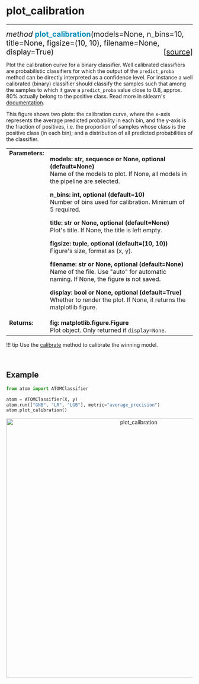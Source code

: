 # plot_calibration
------------------

<div style="font-size:20px">
<em>method</em> <strong style="color:#008AB8">plot_calibration</strong>(models=None,
n_bins=10, title=None, figsize=(10, 10), filename=None, display=True)
<span style="float:right">
<a href="https://github.com/tvdboom/ATOM/blob/master/atom/plots.py#L2348">[source]</a>
</span>
</div>

Plot the calibration curve for a binary classifier. Well calibrated
classifiers are probabilistic classifiers for which the output of the
`predict_proba` method can be directly interpreted as a confidence
level. For instance a well calibrated (binary) classifier should
classify the samples such that among the samples to which it gave a
`predict_proba` value close to 0.8, approx. 80% actually belong to the
positive class. Read more in sklearn's [documentation](https://scikit-learn.org/stable/modules/calibration.html).

This figure shows two plots: the calibration curve, where the x-axis
represents the average predicted probability in each bin, and the y-axis
is the fraction of positives, i.e. the proportion of samples whose
class is the positive class (in each bin); and a distribution of all
predicted probabilities of the classifier.

<table style="font-size:16px">
<tr>
<td width="20%" class="td_title" style="vertical-align:top"><strong>Parameters:</strong></td>
<td width="80%" class="td_params">
<p>
<strong>models: str, sequence or None, optional (default=None)</strong><br>
Name of the models to plot. If None, all models in the pipeline are selected.
</p>
<p>
<strong>n_bins: int, optional (default=10)</strong><br>
Number of bins used for calibration. Minimum of 5 required.
</p>
<p>
<strong>title: str or None, optional (default=None)</strong><br>
Plot's title. If None, the title is left empty.
</p>
<p>
<strong>figsize: tuple, optional (default=(10, 10))</strong><br>
Figure's size, format as (x, y).
</p>
<p>
<strong>filename: str or None, optional (default=None)</strong><br>
Name of the file. Use "auto" for automatic naming.
If None, the figure is not saved.
</p>
<p>
<strong>display: bool or None, optional (default=True)</strong><br>
Whether to render the plot. If None, it returns the matplotlib figure.
</p>
</td>
</tr>
<tr>
<td width="20%" class="td_title" style="vertical-align:top"><strong>Returns:</strong></td>
<td width="80%" class="td_params">
<strong>fig: matplotlib.figure.Figure</strong><br>
Plot object. Only returned if <code>display=None</code>.
</td>
</tr>
</table>

!!! tip
    Use the [calibrate](../../ATOM/atomclassifier/#calibrate) method to
    calibrate the winning model.

<br>



## Example

```python
from atom import ATOMClassifier

atom = ATOMClassifier(X, y)
atom.run(["GNB", "LR", "LGB"], metric="average_precision")
atom.plot_calibration()
```
<div align="center">
    <img src="../../../img/plots/plot_calibration.png" alt="plot_calibration" width="700" height="700"/>
</div>
